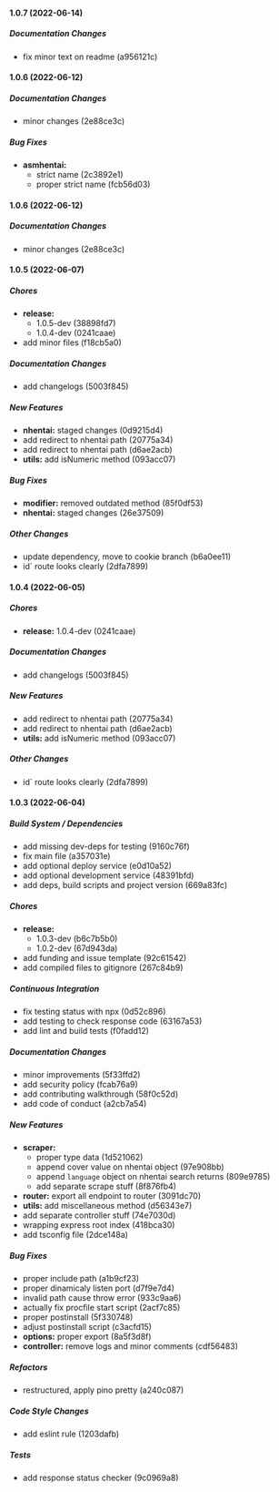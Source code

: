 #### 1.0.7 (2022-06-14)

##### Documentation Changes

*  fix minor text on readme (a956121c)

#### 1.0.6 (2022-06-12)

##### Documentation Changes

*  minor changes (2e88ce3c)

##### Bug Fixes

* **asmhentai:**
  *  strict name (2c3892e1)
  *  proper strict name (fcb56d03)

#### 1.0.6 (2022-06-12)

##### Documentation Changes

*  minor changes (2e88ce3c)

#### 1.0.5 (2022-06-07)

##### Chores

* **release:**
  *  1.0.5-dev (38898fd7)
  *  1.0.4-dev (0241caae)
*  add minor files (f18cb5a0)

##### Documentation Changes

*  add changelogs (5003f845)

##### New Features

* **nhentai:**  staged changes (0d9215d4)
*  add redirect to nhentai path (20775a34)
*  add redirect to nhentai path (d6ae2acb)
* **utils:**  add isNumeric method (093acc07)

##### Bug Fixes

* **modifier:**  removed outdated method (85f0df53)
* **nhentai:**  staged changes (26e37509)

##### Other Changes

*  update dependency, move to cookie branch (b6a0ee11)
* id` route looks clearly (2dfa7899)

#### 1.0.4 (2022-06-05)

##### Chores

* **release:**  1.0.4-dev (0241caae)

##### Documentation Changes

*  add changelogs (5003f845)

##### New Features

*  add redirect to nhentai path (20775a34)
*  add redirect to nhentai path (d6ae2acb)
* **utils:**  add isNumeric method (093acc07)

##### Other Changes

* id` route looks clearly (2dfa7899)

#### 1.0.3 (2022-06-04)

##### Build System / Dependencies

*  add missing dev-deps for testing (9160c76f)
*  fix main file (a357031e)
*  add optional deploy service (e0d10a52)
*  add optional development service (48391bfd)
*  add deps, build scripts and project version (669a83fc)

##### Chores

* **release:**
  *  1.0.3-dev (b6c7b5b0)
  *  1.0.2-dev (67d943da)
*  add funding and issue template (92c61542)
*  add compiled files to gitignore (267c84b9)

##### Continuous Integration

*  fix testing status with npx (0d52c896)
*  add testing to check response code (63167a53)
*  add lint and build tests (f0fadd12)

##### Documentation Changes

*  minor improvements (5f33ffd2)
*  add security policy (fcab76a9)
*  add contributing walkthrough (58f0c52d)
*  add code of conduct (a2cb7a54)

##### New Features

* **scraper:**
  *  proper type data (1d521062)
  *  append cover value on nhentai object (97e908bb)
  *  append `language` object on nhentai search returns (809e9785)
  *  add separate scrape stuff (8f876fb4)
* **router:**  export all endpoint to router (3091dc70)
* **utils:**  add miscellaneous method (d56343e7)
*  add separate controller stuff (74e7030d)
*  wrapping express root index (418bca30)
*  add tsconfig file (2dce148a)

##### Bug Fixes

*  proper include path (a1b9cf23)
*  proper dinamicaly listen port (d7f9e7d4)
*  invalid path cause throw error (933c9aa6)
*  actually fix procfile start script (2acf7c85)
*  proper postinstall (5f330748)
*  adjust postinstall script (c3acfd15)
* **options:**  proper export (8a5f3d8f)
* **controller:**  remove logs and minor comments (cdf56483)

##### Refactors

*  restructured, apply pino pretty (a240c087)

##### Code Style Changes

*  add eslint rule (1203dafb)

##### Tests

*  add response status checker (9c0969a8)

